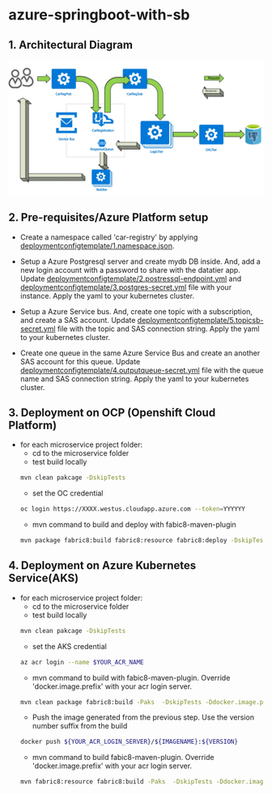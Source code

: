 # azure-springboot-with-sb
## 1. Architectural Diagram
![](./diagram1.jpg)

## 2. Pre-requisites/Azure Platform setup
- Create a namespace called 'car-registry' by applying [deploymentconfigtemplate/1.namespace.json](deploymentconfigtemplate/1.namespace.json).

- Setup a Azure Postgresql server and create mydb DB inside. And, add a new login account with a password to share with the datatier app. Update [deploymentconfigtemplate/2.postressql-endpoint.yml](deploymentconfigtemplate/2.postressql-endpoint.yml) and [deploymentconfigtemplate/3.postgres-secret.yml](deploymentconfigtemplate/3.postgres-secret.yml) file with your instance. Apply the yaml to your kubernetes cluster.
- Setup a Azure Service bus. And, create one topic with a subscription, and create a SAS account. Update [deploymentconfigtemplate/5.topicsb-secret.yml](deploymentconfigtemplate/5.topicsb-secret.yml) file with the topic and SAS connection string. Apply the yaml to your kubernetes cluster.
- Create one queue in the same Azure Service Bus and create an another SAS account for this queue. Update [deploymentconfigtemplate/4.outputqueue-secret.yml](deploymentconfigtemplate/4.outputqueue-secret.yml) file with the queue name and SAS connection string. Apply the yaml to your kubernetes cluster.

## 3. Deployment on OCP (Openshift Cloud Platform)
- for each microservice project folder:
  - cd to the microservice folder
  - test build locally
  ```sh
  mvn clean pakcage -DskipTests
  ```
  - set the OC credential
  ```sh
  oc login https://XXXX.westus.cloudapp.azure.com --token=YYYYYY
  ```
  - mvn command to build and deploy with fabic8-maven-plugin
  ```sh
  mvn package fabric8:build fabric8:resource fabric8:deploy -DskipTests -Pocp
  ```

## 4. Deployment on Azure Kubernetes Service(AKS) 
- for each microservice project folder:
  - cd to the microservice folder
  - test build locally
  ```sh
  mvn clean pakcage -DskipTests
  ```
  - set the AKS credential
  ```sh
  az acr login --name $YOUR_ACR_NAME
  ```
  - mvn command to build with fabic8-maven-plugin. Override 'docker.image.prefix' with your acr login server.
  ```sh
  mvn clean package fabric8:build -Paks  -DskipTests -Ddocker.image.prefix=${YOUR_ACR_LOGIN_SERVER}
  ```
  - Push the image generated from the previous step. Use the version number suffix from the build
  ```sh
  docker push ${YOUR_ACR_LOGIN_SERVER}/${IMAGENAME}:${VERSION}
  ```
  - mvn command to build fabic8-maven-plugin. Override 'docker.image.prefix' with your acr login server.
  ```sh
  mvn fabric8:resource fabric8:build -Paks  -DskipTests -Ddocker.image.prefix=${YOUR_ACR_LOGIN_SERVER}
  ```

